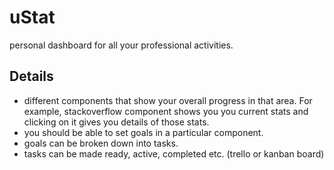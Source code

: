 # uStat
personal dashboard for all your professional activities.

## Details
- different components that show your overall progress in that area. For example, stackoverflow component shows you you current stats and clicking on it gives you details of those stats.
- you should be able to set goals in a particular component.
- goals can be broken down into tasks.
- tasks can be made ready, active, completed etc. (trello or kanban board)
